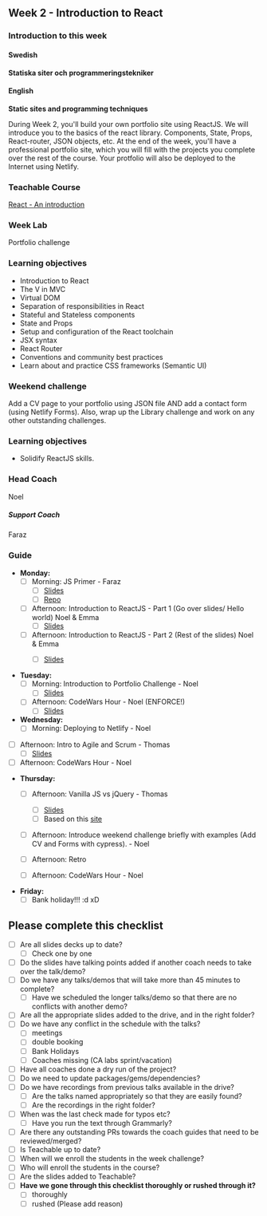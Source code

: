 ## Week 2 - Introduction to React
### Introduction to this week

#### Swedish
**Statiska siter och programmeringstekniker**



#### English
**Static sites and programming techniques**

During Week 2, you'll build your own portfolio site using ReactJS. We will introduce you to the basics of the react library. Components, State, Props, React-router, JSON objects, etc. At the end of the week, you'll have a professional portfolio site, which you will fill with the projects you complete over the rest of the course. Your protfolio will also be deployed to the Internet using Netlify.

### Teachable Course
[React - An introduction](https://learn.craftacademy.co/admin/courses/659433/information)

### Week Lab
Portfolio challenge

### Learning objectives

- Introduction to React
- The V in MVC
- Virtual DOM
- Separation of responsibilities in React
- Stateful and Stateless components
- State and Props
- Setup and configuration of the React toolchain
- JSX syntax
- React Router
- Conventions and community best practices
- Learn about and practice CSS frameworks (Semantic UI)

### Weekend challenge
Add a CV page to your portfolio using JSON file AND add a contact form (using Netlify Forms). Also, wrap up the Library challenge and work on any other outstanding challenges.

### Learning objectives
* Solidify ReactJS skills.

### Head Coach
Noel
##### Support Coach 
Faraz

### Guide
- **Monday:**
  - [ ] Morning: JS Primer - Faraz 
    - [ ] [Slides](https://docs.google.com/presentation/d/1zNDOoOzelyPxf2iNb7k6Sz2Sa8udtG-MM1Px1nVJbHA/edit#slide=id.g497f7c5a27_0_0)
    - [ ] [Repo](https://github.com/CraftAcademyLabs/js_primer_for_react_devs/blob/master/00_introduction.md)
    
  - [ ] Afternoon: Introduction to ReactJS - Part 1 (Go over slides/ Hello world) Noel & Emma 
    - [ ] [Slides](https://docs.google.com/presentation/d/1loDvAo_ji612mlLlBB-_Cb6WL-LxqDhXND7FYefQuUY/edit?usp=sharing)
  
  - [ ] Afternoon: Introduction to ReactJS - Part 2 (Rest of the slides) Noel & Emma 
    - [ ] [Slides](https://docs.google.com/presentation/d/1loDvAo_ji612mlLlBB-_Cb6WL-LxqDhXND7FYefQuUY/edit?usp=sharing)
    
 
- **Tuesday:**  
  - [ ] Morning: Introduction to Portfolio Challenge - Noel 
    - [ ] [Slides](https://docs.google.com/presentation/d/1-A4s8OwQRUJd2V7Lnot6JGhpKR-QHehKsraFRjt0pAw/edit?usp=sharing)

  - [ ] Afternoon: CodeWars Hour - Noel (ENFORCE!) 
    - [ ] [Slides](https://docs.google.com/presentation/d/1ztZcMLwXCh993O0xB89IPUFCF22tqAP6kgCOvnlbGAg/edit?usp=sharing)
  
- **Wednesday:**
  - [ ] Morning: Deploying to Netlify - Noel
  
 - [ ] Afternoon: Intro to Agile and Scrum - Thomas
    - [ ] [Slides](https://docs.google.com/presentation/d/1v65qlThrfBCIGMbPqZJWaDXjn9fEGPPwQfJYtkUBAKY/edit#slide=id.p)
    
  - [ ] Afternoon: CodeWars Hour - Noel
  
- **Thursday:** 
  - [ ] Afternoon: Vanilla JS vs jQuery - Thomas
    - [ ] [Slides](https://docs.google.com/presentation/d/1UixROKCOaXrAC6ZTeHyXBzaUwB-xnuCFga4Tl7z052g/edit#slide=id.g4b12024eb7_0_21)
    - [ ] Based on this [site](http://youmightnotneedjquery.com/)
    
  - [ ] Afternoon: Introduce weekend challenge briefly with examples (Add CV and Forms with cypress). - Noel
  
  - [ ] Afternoon: Retro 

  - [ ] Afternoon: CodeWars Hour - Noel
  
- **Friday:**
  - [ ] Bank holiday!!! :d xD

## Please complete this checklist
 - [ ] Are all slides decks up to date?
   - [ ] Check one by one
 - [ ] Do the slides have talking points added if another coach needs to take over the talk/demo?
 - [ ] Do we have any talks/demos that will take more than 45 minutes to complete?
	 - [ ] Have we scheduled the longer talks/demo so that there are no conflicts with another demo?
 - [ ] Are all the appropriate slides added to the drive, and in the right folder?
 - [ ] Do we have any conflict in the schedule with the talks?
	 - [ ]  meetings
	 - [ ] double booking
	 - [ ] Bank Holidays
   - [ ] Coaches missing (CA labs sprint/vacation)
- [ ] Have all coaches done a dry run of the project?
- [ ] Do we need to update packages/gems/dependencies?
- [ ] Do we have recordings from previous talks available in the drive?
	- [ ] Are the talks named appropriately so that they are easily found? 
	- [ ] Are the recordings in the right folder?
- [ ] When was the last check made for typos etc?
	- [ ] Have you run the text through Grammarly?
- [ ] Are there any outstanding PRs towards the coach guides that need to be reviewed/merged?
- [ ] Is Teachable up to date?
- [ ] When will we enroll the students in the week challenge?
- [ ] Who will enroll the students in the course?
- [ ] Are the slides added to Teachable?
- [ ] **Have we gone through this checklist thoroughly or rushed through it?**
    - [ ] thoroughly
    - [ ] rushed (Please add reason)
